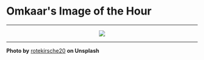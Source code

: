 # Omkaar's Image of the Hour

---

<div align="center">

<a href="https://unsplash.com/photos/colorful-high-rise-buildings-with-many-windows-are-visible-663m8HsG95I">
  <img src="https://images.unsplash.com/photo-1743784412612-668571c271bd?crop=entropy&cs=tinysrgb&fit=max&fm=jpg&ixid=M3w3NjA2Nzh8MHwxfHJhbmRvbXx8fHx8fHx8fDE3NDkyODY4MDB8&ixlib=rb-4.1.0&q=80&w=1080" style="max-width:100%; height:auto;">
</a>



</div>

---

**Photo by** [rotekirsche20](https://unsplash.com/@rotekirsche20) **on Unsplash**
